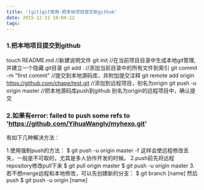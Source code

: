 ```yaml
---
title: '[git]git常用-把本地项目提交到github'
date: 2015-12-31 18:04:12
tags:
---
```


### 1.把本地项目提交到github
touch README.md //新建说明文件
git init //在当前项目目录中生成本地git管理,并建立一个隐藏.git目录
git add . //添加当前目录中的所有文件到索引
git commit -m "first commit" //提交到本地源码库，并附加提交注释
git remote add origin https://github.com/chape/test.git //添加到远程项目，别名为origin
git push -u origin master //把本地源码库push到github 别名为origin的远程项目中，确认提交


### 2.如果有error: failed to push some refs to 'https://github.com/YihuaWanglv/myhexo.git'
有如下几种解决方法：

1.使用强制push的方法：
$ git push -u origin master -f 
这样会使远程修改丢失，一般是不可取的，尤其是多人协作开发的时候。
2.push前先将远程repository修改pull下来
$ git pull origin master
$ git push -u origin master
3.若不想merge远程和本地修改，可以先创建新的分支：
$ git branch [name]
然后push
$ git push -u origin [name]


